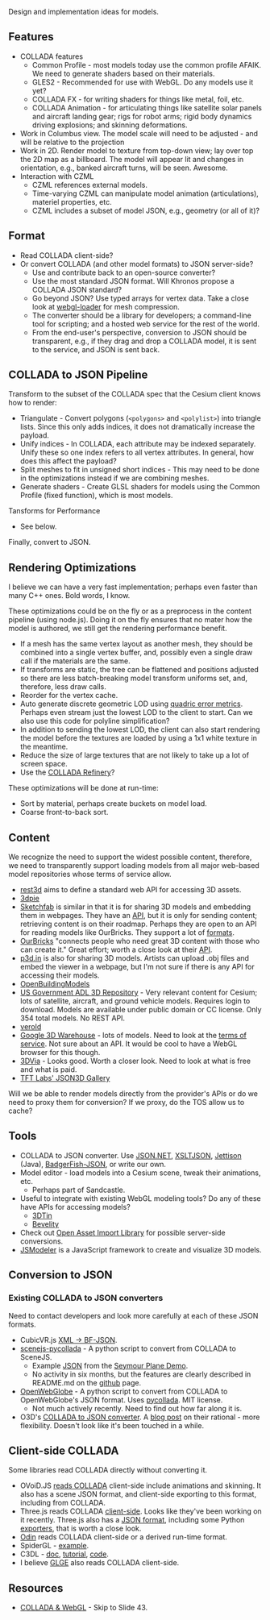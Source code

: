 Design and implementation ideas for models.

## Features

* COLLADA features
   * Common Profile - most models today use the common profile AFAIK.  We need to generate shaders based on their materials.
   * GLES2 - Recommended for use with WebGL.  Do any models use it yet?
   * COLLADA FX - for writing shaders for things like metal, foil, etc.
   * COLLADA Animation - for articulating things like satellite solar panels and aircraft landing gear; rigs for robot arms; rigid body dynamics driving explosions; and skinning deformations.
* Work in Columbus view.  The model scale will need to be adjusted - and will be relative to the projection
* Work in 2D.  Render model to texture from top-down view; lay over top the 2D map as a billboard.  The model will appear lit and changes in orientation, e.g., banked aircraft turns, will be seen.  Awesome.
* Interaction with CZML
   * CZML references external models.
   * Time-varying CZML can manipulate model animation (articulations), materiel properties, etc.
   * CZML includes a subset of model JSON, e.g., geometry (or all of it)?

## Format

* Read COLLADA client-side?
* Or convert COLLADA (and other model formats) to JSON server-side?
   * Use and contribute back to an open-source converter?
   * Use the most standard JSON format.  Will Khronos propose a COLLADA JSON standard?
   * Go beyond JSON?  Use typed arrays for vertex data.  Take a close look at [webgl-loader](http://code.google.com/p/webgl-loader/) for mesh compression.
   * The converter should be a library for developers; a command-line tool for scripting; and a hosted web service for the rest of the world.
   * From the end-user's perspective, conversion to JSON should be transparent, e.g., if they drag and drop a COLLADA model, it is sent to the service, and JSON is sent back.

## COLLADA to JSON Pipeline

Transform to the subset of the COLLADA spec that the Cesium client knows how to render:
   * Triangulate - Convert polygons (`<polygons>` and `<polylist>`) into triangle lists.  Since this only adds indices, it does not dramatically increase the payload.
   * Unify indices - In COLLADA, each attribute may be indexed separately.  Unify these so one index refers to all vertex attributes.  In general, how does this affect the payload?
   * Split meshes to fit in unsigned short indices - This may need to be done in the optimizations instead if we are combining meshes.
   * Generate shaders - Create GLSL shaders for models using the Common Profile (fixed function), which is most models.

Tansforms for Performance
   * See below.

Finally, convert to JSON.

## Rendering Optimizations

I believe we can have a very fast implementation; perhaps even faster than many C++ ones.  Bold words, I know.

These optimizations could be on the fly or as a preprocess in the content pipeline (using node.js).  Doing it on the fly ensures that no mater how the model is authored, we still get the rendering performance benefit.

* If a mesh has the same vertex layout as another mesh, they should be combined into a single vertex buffer, and, possibly even a single draw call if the materials are the same.
* If transforms are static, the tree can be flattened and positions adjusted so there are less batch-breaking model transform uniforms set, and, therefore, less draw calls.
* Reorder for the vertex cache.
* Auto generate discrete geometric LOD using [quadric error metrics](http://mgarland.org/archive/cmu/quadrics/).  Perhaps even stream just the lowest LOD to the client to start.  Can we also use this code for polyline simplification?
* In addition to sending the lowest LOD, the client can also start rendering the model before the textures are loaded by using a 1x1 white texture in the meantime.
* Reduce the size of large textures that are not likely to take up a lot of screen space.
* Use the [COLLADA Refinery](https://collada.org/mediawiki/index.php/COLLADA_Refinery)?

These optimizations will be done at run-time:

* Sort by material, perhaps create buckets on model load.
* Coarse front-to-back sort.

## Content

We recognize the need to support the widest possible content, therefore, we need to transparently support loading models from all major web-based model repositories whose terms of service allow.

* [rest3d](http://rest3d.wordpress.com/about-2/) aims to define a standard web API for accessing 3D assets.
* [3dpie](http://www.opengeospatial.org/projects/initiatives/3dpie)
* [Sketchfab](http://sketchfab.com/) is similar in that it is for sharing 3D models and embedding them in webpages.  They have an [API](http://sketchfab.com/api), but it is only for sending content; retrieving content is on their roadmap.  Perhaps they are open to an API for reading models like OurBricks.  They support a lot of [formats](http://sketchfab.com/faq).
* [OurBricks](http://www.ourbricks.com/) "connects people who need great 3D content with those who can create it."  Great effort; worth a close look at their [API](https://github.com/ourbricks/ourbricks-api-examples/wiki/API-Documentation).  
* [p3d.in](http://p3d.in/) is also for sharing 3D models.  Artists can upload .obj files and embed the viewer in a webpage, but I'm not sure if there is any API for accessing their models.
* [OpenBuildingModels](http://wiki.openstreetmap.org/wiki/OpenBuildingModels)
* [US Government ADL 3D Repository](http://3dr.adlnet.gov/) - Very relevant content for Cesium; lots of satellite, aircraft, and ground vehicle models.  Requires login to download.  Models are available under public domain or CC license.  Only 354 total models.  No REST API.
* [verold](http://studio.verold.com/)
* [Google 3D Warehouse](http://sketchup.google.com/3dwarehouse/) - lots of models.  Need to look at the [terms of service](http://sketchup.google.com/intl/en/3dwh/preview_tos.html).  Not sure about an API.  It would be cool to have a WebGL browser for this though.
* [3DVia](http://www.3dvia.com/search/?search[file_types]=1) - Looks good.  Worth a closer look.  Need to look at what is free and what is paid.
* [TFT Labs' JSON3D Gallery](http://json3d.tftlabs.com/)

Will we be able to render models directly from the provider's APIs or do we need to proxy them for conversion?  If we proxy, do the TOS allow us to cache?

## Tools

* COLLADA to JSON converter.  Use [JSON.NET](http://james.newtonking.com/projects/json/help/?topic=ConvertingJSONandXML.html), [XSLTJSON](https://github.com/bramstein/xsltjson), [Jettison](http://jettison.codehaus.org/User%27s+Guide) (Java), [BadgerFish-JSON](http://www.sklar.com/badgerfish/), or write our own.
* Model editor - load models into a Cesium scene, tweak their animations, etc.
   * Perhaps part of Sandcastle.
* Useful to integrate with existing WebGL modeling tools?  Do any of these have APIs for accessing models?
   * [3DTin](http://www.3dtin.com/)
   * [Bevelity](http://www.bevelity.com/)
* Check out [Open Asset Import Library](http://assimp.sourceforge.net/) for possible server-side conversions.
* [JSModeler](https://github.com/kovacsv/JSModeler) is a JavaScript framework to create and visualize 3D models.

## Conversion to JSON

### Existing COLLADA to JSON converters

Need to contact developers and look more carefully at each of these JSON formats.

* CubicVR.js [XML -> BF-JSON](https://github.com/cjcliffe/CubicVR.js/blob/master/source/CubicVR.Utility.js).
* [scenejs-pycollada](http://scenejs.wikispaces.com/scenejs-pycollada) - A python script to convert from COLLADA to SceneJS.
   * Example [JSON](http://scenejs.org/dist/v2.0.0/extr/examples/seymour-plane/seymour-plane.js) from the [Seymour Plane Demo](http://scenejs.org/dist/v2.0.0/extr/examples/seymour-plane/index.html).
   * No activity in six months, but the features are clearly described in README.md on the [github](https://github.com/xeolabs/scenejs-pycollada) page.
* [OpenWebGlobe](https://github.com/OpenWebGlobe/ColladaToJSON) - A python script to convert from COLLADA to OpenWebGlobe's JSON format.  Uses [pycollada](https://github.com/pycollada/pycollada).  MIT license.
   * Not much actively recently.  Need to find out how far along it is.
* O3D's [COLLADA to JSON converter](http://code.google.com/p/o3d/wiki/ColladaConverter).  A [blog post](http://o3d.blogspot.com/2009/04/why-json-rulez.html) on their rational - more flexibility.  Doesn't look like it's been touched in a while.

## Client-side COLLADA

Some libraries read COLLADA directly without converting it.

* OVoiD.JS [reads COLLADA](http://www.ovoid.org/js/doc/#composing) client-side include animations and skinning.  It also has a scene JSON format, and client-side exporting to this format, including from COLLADA.
* Three.js reads COLLADA [client-side](https://github.com/mrdoob/three.js/blob/master/examples/js/loaders/ColladaLoader.js).  Looks like they've been working on it recently.  Three.js also has a [JSON format](https://github.com/mrdoob/three.js/wiki/JSON-Model-format-3.0), including some Python [exporters](https://github.com/mrdoob/three.js/tree/master/utils/exporters), that is worth a close look.
* [Odin](https://github.com/operasoftware/Odin) reads COLLADA client-side or a derived run-time format.
* SpiderGL - [example](http://spidergl.org/example.php?id=10).
* C3DL - [doc](http://www.c3dl.org/wp-content/documentation/2.0_user_docs/symbols/c3dl.Collada.html), [tutorial](http://www.c3dl.org/index.php/tutorials/tutorial-4-models/), [code](https://github.com/cathyatseneca/c3dl/tree/master/c3dl/collada).
* I believe [GLGE](http://statico.github.com/webgl-glge-game-part-1.html) also reads COLLADA client-side.

## Resources

* [COLLADA & WebGL](http://www.slideshare.net/remi_arnaud/collada-webgl) - Skip to Slide 43.